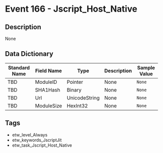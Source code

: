 # Event 166 - Jscript_Host_Native

## Description
None

## Data Dictionary
|Standard Name|Field Name|Type|Description|Sample Value|
|---|---|---|---|---|
|TBD|ModuleID|Pointer|None|`None`|
|TBD|SHA1Hash|Binary|None|`None`|
|TBD|Url|UnicodeString|None|`None`|
|TBD|ModuleSize|HexInt32|None|`None`|

## Tags
* etw_level_Always
* etw_keywords_JscriptJit
* etw_task_Jscript_Host_Native